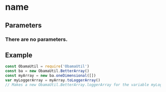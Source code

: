 # name
## Parameters
### There are no parameters.
## Example
```javascript
const ObamaUtil = require('ObamaUtil')
const ba = new ObamaUtil.BetterArray()
const myArray = new ba.oneDimensional([])
var myLoggerArray = myArray.toLoggerArray()
// Makes a new ObamaUtil.BetterArray.loggerArray for the variable myLoggerArray
```